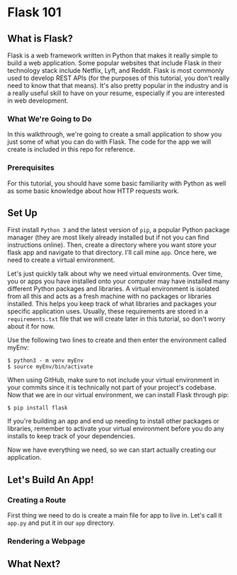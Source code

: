 # Flask 101

## What is Flask?

Flask is a web framework written in Python that makes it really simple to build a web application. Some popular websites that include Flask in their technology stack include Netflix, Lyft, and Reddit. Flask is most commonly used to develop REST APIs (for the purposes of this tutorial, you don't really need to know that that means). It's also pretty popular in the industry and is a really useful skill to have on your resume, especially if you are interested in web development.

### What We're Going to Do

In this walkthrough, we're going to create a small application to show you just some of what you can do with Flask. The code for the app we will create is included in this repo for reference.

### Prerequisites

For this tutorial, you should have some basic familiarity with Python as well as some basic knowledge about how HTTP requests work.

## Set Up

First install `Python 3` and the latest version of `pip`, a popular Python package manager (they are most likely already installed but if not you can find instructions online). Then, create a directory where you want store your flask app and navigate to that directory. I'll call mine `app`. Once here, we need to create a virtual environment.

Let's just quickly talk about why we need virtual environments. Over time, you or apps you have installed onto your computer may have installed many different Python packages and libraries. A virtual environment is isolated from all this and acts as a fresh machine with no packages or libraries installed. This helps you keep track of what libraries and packages your specific application uses. Usually, these requirements are stored in a `requirements.txt` file that we will create later in this tutorial, so don't worry about it for now.

Use the following two lines to create and then enter the environment called myEnv:

```
$ python3 - m venv myEnv
$ source myEnv/bin/activate
```

When using GitHub, make sure to not include your virtual environment in your commits since it is technically not part of your project's codebase. Now that we are in our virtual environment, we can install Flask through pip:

```
$ pip install flask
```

If you're building an app and end up needing to install other packages or libraries, remember to activate your virtual environment before you do any installs to keep track of your dependencies.

Now we have everything we need, so we can start actually creating our application.

## Let's Build An App!

### Creating a Route

First thing we need to do is create a main file for app to live in. Let's call it `app.py` and put it in our `app` directory.


### Rendering a Webpage




## What Next?
